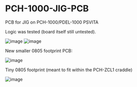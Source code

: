 # PCH-1000-JIG-PCB
PCB for JIG on PCH-1000/PDEL-1000 PSVITA

Logic was tested (board itself still untested).

![image](https://user-images.githubusercontent.com/203427/224272758-930ef81a-a32f-41a9-afde-b1d8dcfc2766.png)
![image](https://user-images.githubusercontent.com/203427/224272828-b04cba04-a9a8-4f40-96c6-87245885e82e.png)

New smaller 0805 footprint PCB: 

![image](https://user-images.githubusercontent.com/203427/225348474-67f1b619-1317-4e49-8dcd-ff30cb4a7db6.png)

Tiny 0805 footprint (meant to fit within the PCH-ZCL1 craddle)

![image](https://user-images.githubusercontent.com/203427/225369175-b674dbf8-23a6-4315-a9f0-4e3a11cd6be8.png)
